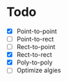 # Todo

- [x] Point-to-point
- [ ] Point-to-rect
- [ ] Rect-to-point
- [x] Rect-to-rect
- [x] Poly-to-poly
- [ ] Optimize algies
